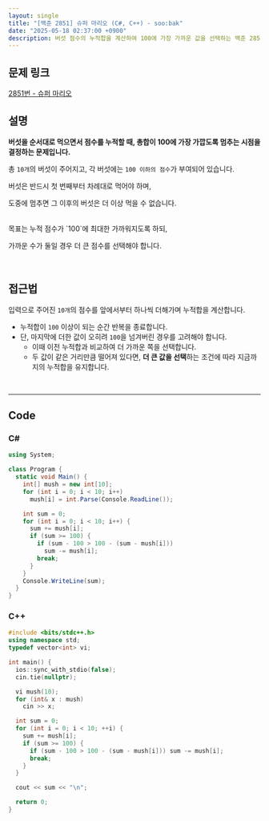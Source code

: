 ```yaml
---
layout: single
title: "[백준 2851] 슈퍼 마리오 (C#, C++) - soo:bak"
date: "2025-05-18 02:37:00 +0900"
description: 버섯 점수의 누적합을 계산하여 100에 가장 가까운 값을 선택하는 백준 2851번 슈퍼 마리오 문제의 C# 및 C++ 풀이 및 해설
---
```


## 문제 링크

[2851번 - 슈퍼 마리오](https://www.acmicpc.net/problem/2851)

## 설명

**버섯을 순서대로 먹으면서 점수를 누적할 때, 총합이 100에 가장 가깝도록 멈추는 시점을 결정하는 문제입니다.**

총 `10개`의 버섯이 주어지고, 각 버섯에는 `100 이하의 점수`가 부여되어 있습니다.

버섯은 반드시 첫 번째부터 차례대로 먹어야 하며,

도중에 멈추면 그 이후의 버섯은 더 이상 먹을 수 없습니다.

<br>
목표는 누적 점수가 `100`에 최대한 가까워지도록 하되,

가까운 수가 둘일 경우 더 큰 점수를 선택해야 합니다.

<br>

## 접근법

입력으로 주어진 `10개`의 점수를 앞에서부터 하나씩 더해가며 누적합을 계산합니다.

* 누적합이 `100` 이상이 되는 순간 반복을 종료합니다.
* 단, 마지막에 더한 값이 오히려 `100`을 넘겨버린 경우를 고려해야 합니다.
  * 이때 이전 누적합과 비교하여 더 가까운 쪽을 선택합니다.
  * 두 값이 같은 거리만큼 떨어져 있다면, **더 큰 값을 선택**하는 조건에 따라 지금까지의 누적합을 유지합니다.

<br>

---

## Code

### C#

```csharp
using System;

class Program {
  static void Main() {
    int[] mush = new int[10];
    for (int i = 0; i < 10; i++)
      mush[i] = int.Parse(Console.ReadLine());

    int sum = 0;
    for (int i = 0; i < 10; i++) {
      sum += mush[i];
      if (sum >= 100) {
        if (sum - 100 > 100 - (sum - mush[i]))
          sum -= mush[i];
        break;
      }
    }
    Console.WriteLine(sum);
  }
}
```

### C++

```cpp
#include <bits/stdc++.h>
using namespace std;
typedef vector<int> vi;

int main() {
  ios::sync_with_stdio(false);
  cin.tie(nullptr);

  vi mush(10);
  for (int& x : mush)
    cin >> x;

  int sum = 0;
  for (int i = 0; i < 10; ++i) {
    sum += mush[i];
    if (sum >= 100) {
      if (sum - 100 > 100 - (sum - mush[i])) sum -= mush[i];
      break;
    }
  }

  cout << sum << "\n";

  return 0;
}
```
